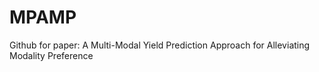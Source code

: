 # MPAMP
Github for paper: A Multi-Modal Yield Prediction Approach for Alleviating Modality Preference
